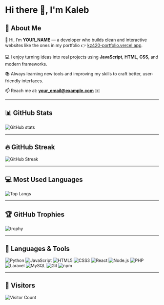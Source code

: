 # Hi there 👋, I'm Kaleb

## 🚀 About Me
👋 Hi, I’m **YOUR_NAME** — a developer who builds clean and interactive websites like the ones in my portfolio 👉 [kz420-portfolio.vercel.app](https://kz420-portfolio.vercel.app/).  

💻 I enjoy turning ideas into real projects using **JavaScript**, **HTML**, **CSS**, and modern frameworks.  

📚 Always learning new tools and improving my skills to craft better, user-friendly interfaces.  

📫 Reach me at: **your_email@example.com** ✉️  


---

## 📊 GitHub Stats
![GitHub stats](https://github-readme-stats.vercel.app/api?username=fanx420&show_icons=true&theme=radical)

---

## 🔥 GitHub Streak
![GitHub Streak](https://streak-stats.demolab.com?user=fanx420&theme=radical&hide_border=true)

---

## 💻 Most Used Languages
![Top Langs](https://github-readme-stats.vercel.app/api/top-langs/?username=fanx420&layout=compact&theme=radical)

---

## 🏆 GitHub Trophies
![trophy](https://github-profile-trophy.vercel.app/?username=fanx420&theme=onedark)

---

## 🚀 Languages & Tools
![Python](https://img.shields.io/badge/Python-3776AB?style=for-the-badge&logo=python&logoColor=white)
![JavaScript](https://img.shields.io/badge/JavaScript-F7DF1E?style=for-the-badge&logo=javascript&logoColor=black)
![HTML5](https://img.shields.io/badge/HTML5-E34F26?style=for-the-badge&logo=html5&logoColor=white)
![CSS3](https://img.shields.io/badge/CSS3-1572B6?style=for-the-badge&logo=css3&logoColor=white)
![React](https://img.shields.io/badge/React-20232A?style=for-the-badge&logo=react&logoColor=61DAFB)
![Node.js](https://img.shields.io/badge/Node.js-43853D?style=for-the-badge&logo=node.js&logoColor=white)
![PHP](https://img.shields.io/badge/PHP-777BB4?style=for-the-badge&logo=php&logoColor=white)
![Laravel](https://img.shields.io/badge/Laravel-FF2D20?style=for-the-badge&logo=laravel&logoColor=white)
![MySQL](https://img.shields.io/badge/MySQL-005C84?style=for-the-badge&logo=mysql&logoColor=white)
![Git](https://img.shields.io/badge/Git-F05032?style=for-the-badge&logo=git&logoColor=white)
![npm](https://img.shields.io/badge/npm-CB3837?style=for-the-badge&logo=npm&logoColor=white)

---

## 👀 Visitors
![Visitor Count](https://komarev.com/ghpvc/?username=YOUR_USERNAME&color=blue)
